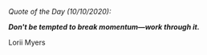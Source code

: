 *Quote of the Day (10/10/2020):*

_**Don't be tempted to break momentum—work through it.**_

Lorii Myers